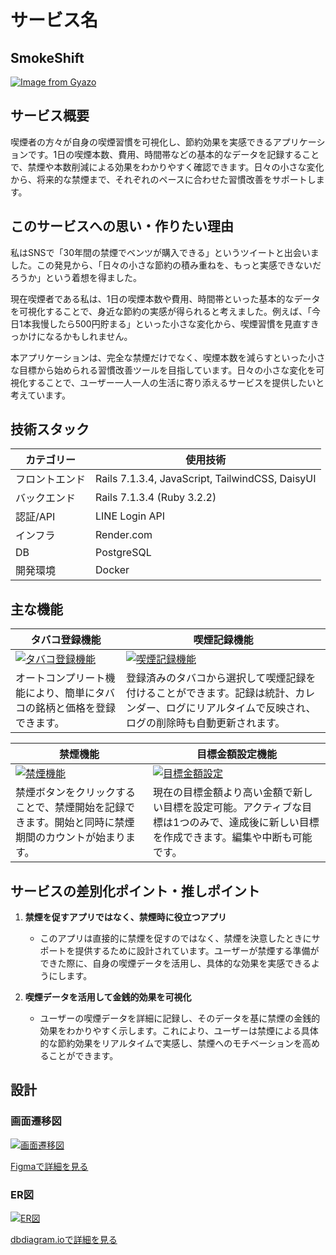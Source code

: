 # サービス名
## SmokeShift

[![Image from Gyazo](https://i.gyazo.com/8560bba94e95577d9ea35bac53bd9265.jpg)](https://gyazo.com/8560bba94e95577d9ea35bac53bd9265)

## サービス概要
喫煙者の方々が自身の喫煙習慣を可視化し、節約効果を実感できるアプリケーションです。1日の喫煙本数、費用、時間帯などの基本的なデータを記録することで、禁煙や本数削減による効果をわかりやすく確認できます。日々の小さな変化から、将来的な禁煙まで、それぞれのペースに合わせた習慣改善をサポートします。

## このサービスへの思い・作りたい理由
私はSNSで「30年間の禁煙でベンツが購入できる」というツイートと出会いました。この発見から、「日々の小さな節約の積み重ねを、もっと実感できないだろうか」という着想を得ました。

現在喫煙者である私は、1日の喫煙本数や費用、時間帯といった基本的なデータを可視化することで、身近な節約の実感が得られると考えました。例えば、「今日1本我慢したら500円貯まる」といった小さな変化から、喫煙習慣を見直すきっかけになるかもしれません。

本アプリケーションは、完全な禁煙だけでなく、喫煙本数を減らすといった小さな目標から始められる習慣改善ツールを目指しています。日々の小さな変化を可視化することで、ユーザー一人一人の生活に寄り添えるサービスを提供したいと考えています。

## 技術スタック

| カテゴリー     | 使用技術                                    |
|--------------|---------------------------------------------|
| フロントエンド  | Rails 7.1.3.4, JavaScript, TailwindCSS, DaisyUI |
| バックエンド   | Rails 7.1.3.4 (Ruby 3.2.2)                  |
| 認証/API     | LINE Login API                              |
| インフラ      | Render.com                                  |
| DB          | PostgreSQL                                   |
| 開発環境      | Docker                                      |

## 主な機能

| タバコ登録機能 | 喫煙記録機能 |
|------------|------------|
| [![タバコ登録機能](https://i.gyazo.com/f0aec2b8d9c8fbb6dedcf265e297a750.gif)](https://gyazo.com/f0aec2b8d9c8fbb6dedcf265e297a750) | [![喫煙記録機能](https://i.gyazo.com/3591abfc9eb9d5baf86782e54e4159fe.gif)](https://gyazo.com/3591abfc9eb9d5baf86782e54e4159fe) |
| オートコンプリート機能により、簡単にタバコの銘柄と価格を登録できます。 | 登録済みのタバコから選択して喫煙記録を付けることができます。記録は統計、カレンダー、ログにリアルタイムで反映され、ログの削除時も自動更新されます。 |

| 禁煙機能 | 目標金額設定機能 |
|---------|--------------|
| [![禁煙機能](https://i.gyazo.com/36140adb08ab7b46e7aca256d54e4283.gif)](https://gyazo.com/36140adb08ab7b46e7aca256d54e4283) | [![目標金額設定](https://i.gyazo.com/cb8847d6b0e2e085c66779c37ba6d9ed.gif)](https://gyazo.com/cb8847d6b0e2e085c66779c37ba6d9ed) |
| 禁煙ボタンをクリックすることで、禁煙開始を記録できます。開始と同時に禁煙期間のカウントが始まります。 | 現在の目標金額より高い金額で新しい目標を設定可能。アクティブな目標は1つのみで、達成後に新しい目標を作成できます。編集や中断も可能です。 |

## サービスの差別化ポイント・推しポイント

1. **禁煙を促すアプリではなく、禁煙時に役立つアプリ**
   - このアプリは直接的に禁煙を促すのではなく、禁煙を決意したときにサポートを提供するために設計されています。ユーザーが禁煙する準備ができた際に、自身の喫煙データを活用し、具体的な効果を実感できるようにします。
  
2. **喫煙データを活用して金銭的効果を可視化**
   - ユーザーの喫煙データを詳細に記録し、そのデータを基に禁煙の金銭的効果をわかりやすく示します。これにより、ユーザーは禁煙による具体的な節約効果をリアルタイムで実感し、禁煙へのモチベーションを高めることができます。

## 設計

### 画面遷移図
[![画面遷移図](https://i.gyazo.com/484848e1eb51a4659af50ea915186db6.png)](https://gyazo.com/484848e1eb51a4659af50ea915186db6)

[Figmaで詳細を見る](https://www.figma.com/design/TuKVMuL2793wNJ3DJq6PEg/Myapp?node-id=0-1&node-type=canvas&t=PQIKUpqB2HkreYiT-0)

### ER図
[![ER図](https://i.gyazo.com/12628b83616db933785c0dbc819ec760.png)](https://gyazo.com/12628b83616db933785c0dbc819ec760)

[dbdiagram.ioで詳細を見る](https://dbdiagram.io/d/67447e6ee9daa85acaa1d337)